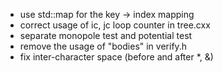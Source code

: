 - use std::map for the key -> index mapping
- correct usage of ic, jc loop counter in tree.cxx
- separate monopole test and potential test
- remove the usage of "bodies" in verify.h
- fix inter-character space (before and after *, &)
